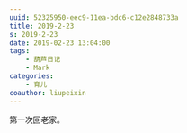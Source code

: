 ```yaml
---
uuid: 52325950-eec9-11ea-bdc6-c12e2848733a
title: 2019-2-23
s: 2019-2-23
date: 2019-02-23 13:04:00
tags:
	- 葫芦日记
	- Mark
categories:
	- 育儿
coauthor: liupeixin
---
```


第一次回老家。
